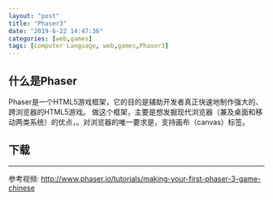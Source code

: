 ```yaml
---
layout: "post"
title: "Phaser3"
date: "2019-6-22 14:47:36"
categories: [web,games]
tags: [Computer Language, web,games,Phaser3]
---
```


## 什么是Phaser

Phaser是一个HTML5游戏框架，它的目的是辅助开发者真正快速地制作强大的、跨浏览器的HTML5游戏。 做这个框架，主要是想发掘现代浏览器（兼及桌面和移动两类系统）的优点，。对浏览器的唯一要求是，支持画布（canvas）标签。

## 下载


---

参考视频: http://www.phaser.io/tutorials/making-your-first-phaser-3-game-chinese